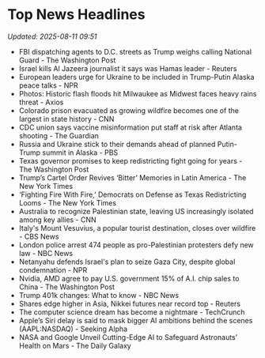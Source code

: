 # Top News Headlines

_Updated: 2025-08-11 09:51_

- FBI dispatching agents to D.C. streets as Trump weighs calling National Guard - The Washington Post
- Israel kills Al Jazeera journalist it says was Hamas leader - Reuters
- European leaders urge for Ukraine to be included in Trump-Putin Alaska peace talks - NPR
- Photos: Historic flash floods hit Milwaukee as Midwest faces heavy rains threat - Axios
- Colorado prison evacuated as growing wildfire becomes one of the largest in state history - CNN
- CDC union says vaccine misinformation put staff at risk after Atlanta shooting - The Guardian
- Russia and Ukraine stick to their demands ahead of planned Putin-Trump summit in Alaska - PBS
- Texas governor promises to keep redistricting fight going for years - The Washington Post
- Trump’s Cartel Order Revives ‘Bitter’ Memories in Latin America - The New York Times
- ‘Fighting Fire With Fire,’ Democrats on Defense as Texas Redistricting Looms - The New York Times
- Australia to recognize Palestinian state, leaving US increasingly isolated among key allies - CNN
- Italy's Mount Vesuvius, a popular tourist destination, closes over wildfire - CBS News
- London police arrest 474 people as pro-Palestinian protesters defy new law - NBC News
- Netanyahu defends Israel's plan to seize Gaza City, despite global condemnation - NPR
- Nvidia, AMD agree to pay U.S. government 15% of A.I. chip sales to China - The Washington Post
- Trump 401k changes: What to know - NBC News
- Shares edge higher in Asia, Nikkei futures near record top - Reuters
- The computer science dream has become a nightmare - TechCrunch
- Apple’s Siri delay is said to mask bigger AI ambitions behind the scenes (AAPL:NASDAQ) - Seeking Alpha
- NASA and Google Unveil Cutting-Edge AI to Safeguard Astronauts’ Health on Mars - The Daily Galaxy